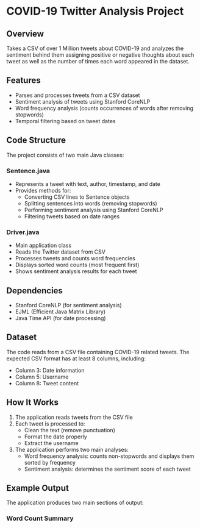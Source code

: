 # COVID-19 Twitter Analysis Project

## Overview
Takes a CSV of over 1 Million tweets about COVID-19 and analyzes the sentiment behind them assigning positive or negative thoughts about each tweet as well as the number of times each word appeared in the dataset.

## Features
- Parses and processes tweets from a CSV dataset
- Sentiment analysis of tweets using Stanford CoreNLP
- Word frequency analysis (counts occurrences of words after removing stopwords)
- Temporal filtering based on tweet dates

## Code Structure
The project consists of two main Java classes:

### Sentence.java
- Represents a tweet with text, author, timestamp, and date
- Provides methods for:
  - Converting CSV lines to Sentence objects
  - Splitting sentences into words (removing stopwords)
  - Performing sentiment analysis using Stanford CoreNLP
  - Filtering tweets based on date ranges

### Driver.java
- Main application class
- Reads the Twitter dataset from CSV
- Processes tweets and counts word frequencies
- Displays sorted word counts (most frequent first)
- Shows sentiment analysis results for each tweet

## Dependencies
- Stanford CoreNLP (for sentiment analysis)
- EJML (Efficient Java Matrix Library)
- Java Time API (for date processing)

## Dataset
The code reads from a CSV file containing COVID-19 related tweets. The expected CSV format has at least 8 columns, including:
- Column 3: Date information
- Column 5: Username
- Column 8: Tweet content

## How It Works
1. The application reads tweets from the CSV file
2. Each tweet is processed to:
   - Clean the text (remove punctuation)
   - Format the date properly
   - Extract the username
3. The application performs two main analyses:
   - Word frequency analysis: counts non-stopwords and displays them sorted by frequency
   - Sentiment analysis: determines the sentiment score of each tweet

## Example Output
The application produces two main sections of output:

### Word Count Summary
